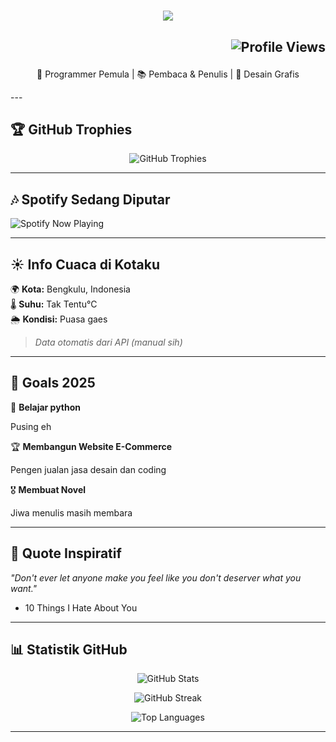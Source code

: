 <h1 align="center"> 
  <img src="https://readme-typing-svg.herokuapp.com?color=F7A801&size=30&center=true&vCenter=true&width=500&lines=Halo!+Aku+Ammar!+👨‍💻;Ini+Profil+GitHub+ku!" />
</h1>
  <h2>
<p align="right">
  <img src="https://komarev.com/ghpvc/?username=ammar3544&color=brightgreen" alt="Profile Views">
</p>
  </h2>
<p align="center">
  🚀 Programmer Pemula | 📚 Pembaca & Penulis | 🎨 Desain Grafis  
</p>
---

## 🏆 **GitHub Trophies**
<p align="center">
  <img src="https://github-profile-trophy.vercel.app/?username=ammar3544&theme=onestar&column=4" alt="GitHub Trophies">
</p>

---

## 🎶 **Spotify Sedang Diputar**
<p align="left">
  <img src="https://i.pinimg.com/736x/86/ab/f6/86abf6dfc03f18b3f47ae806f13e1853.jpg" alt="Spotify Now Playing">
</p>

---

## ☀️ **Info Cuaca di Kotaku**
🌍 **Kota:** Bengkulu, Indonesia  
🌡️ **Suhu:** Tak Tentu°C  
🌦 **Kondisi:** Puasa gaes 
> *Data otomatis dari API (manual sih)*

---

## 🎯 **Goals 2025**
🚀 **Belajar python**  
<p>
  Pusing eh
</p>

🏆 **Membangun Website E-Commerce**  
<p>
  Pengen jualan jasa desain dan coding
</p>

🎖 **Membuat Novel**  
<p>
  Jiwa menulis masih membara
</p>

---

## 💬 **Quote Inspiratif**
*"Don't ever let anyone make you feel like you don't deserver what you want."*
  - 10 Things I Hate About You

---

## 📊 **Statistik GitHub**
<p align="center">
  <img src="https://github-readme-stats.vercel.app/api?username=ammar3544&show_icons=true&theme=radical" alt="GitHub Stats">
</p>
<p align="center">
  <img src="https://github-readme-streak-stats.herokuapp.com/?user=ammar3544&theme=radical" alt="GitHub Streak">
</p>
<p align="center">
  <img src="https://github-readme-stats.vercel.app/api/top-langs/?username=ammar3544&layout=compact&theme=radical" alt="Top Languages">
</p>

---
